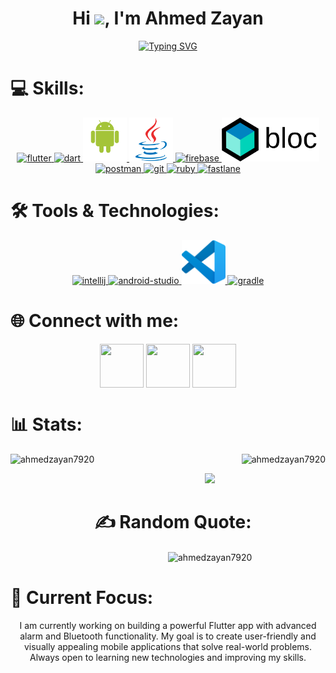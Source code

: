 <h1 align="center">Hi <img src="https://media.giphy.com/media/hvRJCLFzcasrR4ia7z/giphy.gif" width="28">, I'm Ahmed Zayan</h1>
<p align="center">
  <a href="https://git.io/typing-svg"><img src="https://readme-typing-svg.demolab.com?font=Fira+Code&weight=700&size=32&duration=4000&pause=1000&color=038EFFE4&background=5DFF3A00&center=true&vCenter=true&width=700&lines=Flutter+Developer;Building+Mobile+Apps+with+Passion+%E2%99%A5;Always+Learning+New+Things" alt="Typing SVG" /></a>
</p>
<h1 align="left">💻 Skills:</h1>
<p align="center"> 
  <a href="https://flutter.dev" target="_blank" rel="noreferrer"> <img src="https://www.vectorlogo.zone/logos/flutterio/flutterio-icon.svg" alt="flutter" width="70" height="70"/> </a>
  <a href="https://dart.dev" target="_blank" rel="noreferrer"> <img src="https://www.vectorlogo.zone/logos/dartlang/dartlang-icon.svg" alt="dart" width="70" height="70"/> </a>
  <a href="https://developer.android.com" target="_blank" rel="noreferrer"> <img src="https://raw.githubusercontent.com/devicons/devicon/master/icons/android/android-original-wordmark.svg" alt="android" width="70" height="70"/> </a>
  <a href="https://www.java.com" target="_blank" rel="noreferrer"> <img src="https://raw.githubusercontent.com/devicons/devicon/master/icons/java/java-original.svg" alt="java" width="70" height="70"/> </a>
  <a href="https://firebase.google.com/" target="_blank" rel="noreferrer"> <img src="https://www.vectorlogo.zone/logos/firebase/firebase-icon.svg" alt="firebase" width="70" height="70"/> </a>
  <a href="https://pub.dev/packages/bloc" target="_blank" rel="noreferrer"> <img src="https://raw.githubusercontent.com/felangel/bloc/master/assets/logos/bloc.png" alt="bloc" height="70"/> </a>
  <a href="https://www.postman.com/" target="_blank" rel="noreferrer"> <img src="https://res.cloudinary.com/postman/image/upload/t_team_logo/v1629869194/team/2893aede23f01bfcbd2319326bc96a6ed0524eba759745ed6d73405a3a8b67a8" alt="postman" width="70" height="70"/> </a>
  <a href="https://git-scm.com/" target="_blank" rel="noreferrer"> <img src="https://www.vectorlogo.zone/logos/git-scm/git-scm-icon.svg" alt="git" width="70" height="70"/> </a>
  <a href="https://www.ruby-lang.org/en/" target="_blank" rel="noreferrer"> <img src="https://www.vectorlogo.zone/logos/ruby-lang/ruby-lang-icon.svg" alt="ruby" width="70" height="70"/> </a>
  <a href="https://docs.fastlane.tools/" target="_blank" rel="noreferrer"> <img src="https://avatars.githubusercontent.com/u/6236823?s=200&v=4" alt="fastlane" width="70" height="70"/> </a>
</p>
<h1 align="left">🛠️ Tools & Technologies:</h1>
<p align="center">
  <a href="https://www.jetbrains.com/idea/" target="_blank" rel="noreferrer"> <img src="https://upload.wikimedia.org/wikipedia/commons/9/9c/IntelliJ_IDEA_Icon.svg" alt="intellij" width="70" height="70"/> </a>
  <a href="https://developer.android.com/studio" target="_blank" rel="noreferrer"> <img src="https://developer.android.com/static/studio/images/android-studio-stable.svg" alt="android-studio" width="70" height="70"/> </a>
  <a href="https://code.visualstudio.com/" target="_blank" rel="noreferrer"> <img src="https://raw.githubusercontent.com/github/explore/master/topics/visual-studio-code/visual-studio-code.png" alt="vscode" width="70" height="70"/> </a>
  <a href="https://gradle.org/" target="_blank" rel="noreferrer"> <img src="https://img1.daumcdn.net/thumb/R750x0/?scode=mtistory2&fname=https%3A%2F%2Fblog.kakaocdn.net%2Fdn%2FGwnfz%2FbtsajeuhHNf%2FOmql6nWRwkOtu0hmyGBgS1%2Fimg.png" alt="gradle" width="70" height="70"/> </a>
</p>
<h1 align="left">🌐 Connect with me:</h1>
<p align="center">
  <a href="https://www.linkedin.com/in/ahmed-zayan-716789250/" target="blank"><img align="center" src="https://raw.githubusercontent.com/rahuldkjain/github-profile-readme-generator/master/src/images/icons/Social/linked-in-alt.svg" height="70" width="70" /></a>
  <a href="https://wa.me/201008537926" target="blank"><img align="center" src="https://raw.githubusercontent.com/rahuldkjain/github-profile-readme-generator/master/src/images/icons/Social/whatsapp.svg"  height="70" width="70" /></a>
  <a href="mailto:ahmedabdallazayan@gmail.com" target="blank"><img align="center" src="https://upload.wikimedia.org/wikipedia/commons/c/c1/Google_%22G%22_logo.svg"  height="70" width="70" /></a> <!-- Added Gmail link -->
</p>

<h1 align="left">📊 Stats:</h1>
<div align="center">
<p align="left"><img align="left" src="https://github-readme-stats.vercel.app/api?username=ahmedzayan7920&theme=dark&hide_border=false&layout=compact" alt="ahmedzayan7920"  height="200"/></p>
<p align="right" width="200"><img  src="https://github-readme-stats.vercel.app/api/top-langs?username=ahmedzayan7920&theme=dark&hide_border=false&layout=compact" alt="ahmedzayan7920" height="200"/></p>
<p align="center"><img  src="https://github-readme-streak-stats.herokuapp.com/?user=ahmedzayan7920&theme=dark&hide_border=false"/></p> 
</div>
<h1 align="left">✍️ Random Quote:</h1>
<p align="center"><img align="center" src="https://quotes-github-readme.vercel.app/api?type=horizontal&theme=radical" alt="ahmedzayan7920"/></p>
<h1 align="left">🎯 Current Focus:</h1>
<p align="center">I am currently working on building a powerful Flutter app with advanced alarm and Bluetooth functionality. My goal is to create user-friendly and visually appealing mobile applications that solve real-world problems. Always open to learning new technologies and improving my skills.</p>
